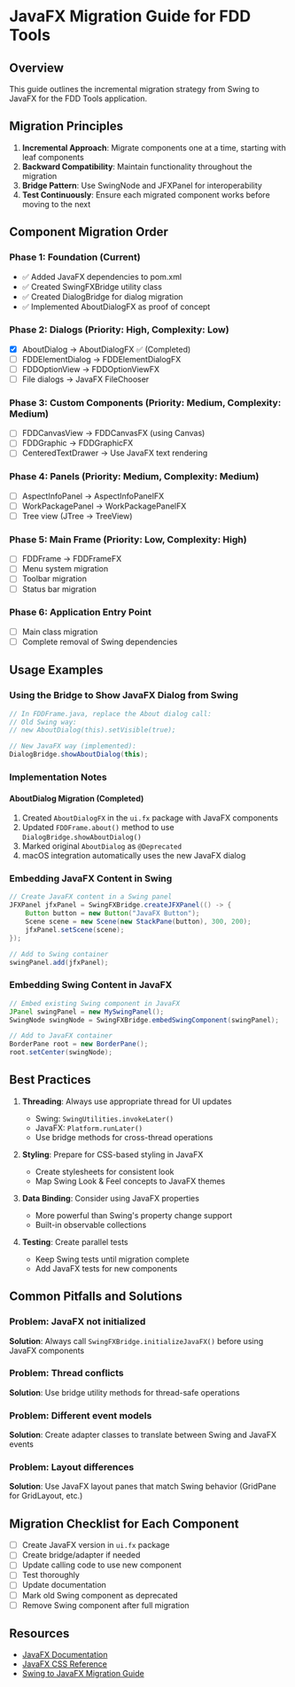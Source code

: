 # JavaFX Migration Guide for FDD Tools

## Overview

This guide outlines the incremental migration strategy from Swing to JavaFX for the FDD Tools application.

## Migration Principles

1. **Incremental Approach**: Migrate components one at a time, starting with leaf components
2. **Backward Compatibility**: Maintain functionality throughout the migration
3. **Bridge Pattern**: Use SwingNode and JFXPanel for interoperability
4. **Test Continuously**: Ensure each migrated component works before moving to the next

## Component Migration Order

### Phase 1: Foundation (Current)

- ✅ Added JavaFX dependencies to pom.xml
- ✅ Created SwingFXBridge utility class
- ✅ Created DialogBridge for dialog migration
- ✅ Implemented AboutDialogFX as proof of concept

### Phase 2: Dialogs (Priority: High, Complexity: Low)

- [x] AboutDialog → AboutDialogFX ✅ (Completed)
- [ ] FDDElementDialog → FDDElementDialogFX
- [ ] FDDOptionView → FDDOptionViewFX
- [ ] File dialogs → JavaFX FileChooser

### Phase 3: Custom Components (Priority: Medium, Complexity: Medium)

- [ ] FDDCanvasView → FDDCanvasFX (using Canvas)
- [ ] FDDGraphic → FDDGraphicFX
- [ ] CenteredTextDrawer → Use JavaFX text rendering

### Phase 4: Panels (Priority: Medium, Complexity: Medium)

- [ ] AspectInfoPanel → AspectInfoPanelFX
- [ ] WorkPackagePanel → WorkPackagePanelFX
- [ ] Tree view (JTree → TreeView)

### Phase 5: Main Frame (Priority: Low, Complexity: High)

- [ ] FDDFrame → FDDFrameFX
- [ ] Menu system migration
- [ ] Toolbar migration
- [ ] Status bar migration

### Phase 6: Application Entry Point

- [ ] Main class migration
- [ ] Complete removal of Swing dependencies

## Usage Examples

### Using the Bridge to Show JavaFX Dialog from Swing

```java
// In FDDFrame.java, replace the About dialog call:
// Old Swing way:
// new AboutDialog(this).setVisible(true);

// New JavaFX way (implemented):
DialogBridge.showAboutDialog(this);
```

### Implementation Notes

#### AboutDialog Migration (Completed)

1. Created `AboutDialogFX` in the `ui.fx` package with JavaFX components
2. Updated `FDDFrame.about()` method to use `DialogBridge.showAboutDialog()`
3. Marked original `AboutDialog` as `@Deprecated`
4. macOS integration automatically uses the new JavaFX dialog

### Embedding JavaFX Content in Swing

```java
// Create JavaFX content in a Swing panel
JFXPanel jfxPanel = SwingFXBridge.createJFXPanel(() -> {
    Button button = new Button("JavaFX Button");
    Scene scene = new Scene(new StackPane(button), 300, 200);
    jfxPanel.setScene(scene);
});

// Add to Swing container
swingPanel.add(jfxPanel);
```

### Embedding Swing Content in JavaFX

```java
// Embed existing Swing component in JavaFX
JPanel swingPanel = new MySwingPanel();
SwingNode swingNode = SwingFXBridge.embedSwingComponent(swingPanel);

// Add to JavaFX container
BorderPane root = new BorderPane();
root.setCenter(swingNode);
```

## Best Practices

1. **Threading**: Always use appropriate thread for UI updates
   - Swing: `SwingUtilities.invokeLater()`
   - JavaFX: `Platform.runLater()`
   - Use bridge methods for cross-thread operations

2. **Styling**: Prepare for CSS-based styling in JavaFX
   - Create stylesheets for consistent look
   - Map Swing Look & Feel concepts to JavaFX themes

3. **Data Binding**: Consider using JavaFX properties
   - More powerful than Swing's property change support
   - Built-in observable collections

4. **Testing**: Create parallel tests
   - Keep Swing tests until migration complete
   - Add JavaFX tests for new components

## Common Pitfalls and Solutions

### Problem: JavaFX not initialized

**Solution**: Always call `SwingFXBridge.initializeJavaFX()` before using JavaFX components

### Problem: Thread conflicts

**Solution**: Use bridge utility methods for thread-safe operations

### Problem: Different event models

**Solution**: Create adapter classes to translate between Swing and JavaFX events

### Problem: Layout differences

**Solution**: Use JavaFX layout panes that match Swing behavior (GridPane for GridLayout, etc.)

## Migration Checklist for Each Component

- [ ] Create JavaFX version in `ui.fx` package
- [ ] Create bridge/adapter if needed
- [ ] Update calling code to use new component
- [ ] Test thoroughly
- [ ] Update documentation
- [ ] Mark old Swing component as deprecated
- [ ] Remove Swing component after full migration

## Resources

- [JavaFX Documentation](https://openjfx.io/)
- [JavaFX CSS Reference](https://openjfx.io/javadoc/21/javafx.graphics/javafx/scene/doc-files/cssref.html)
- [Swing to JavaFX Migration Guide](https://docs.oracle.com/javafx/2/swing/swing-fx-interoperability.htm)
